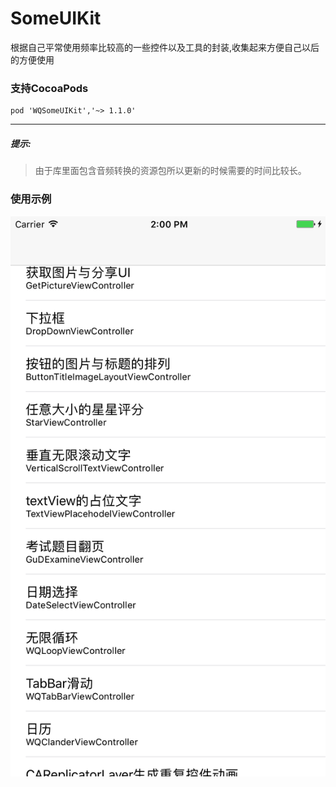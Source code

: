 # SomeUIKit
根据自己平常使用频率比较高的一些控件以及工具的封装,收集起来方便自己以后的方便使用
### 支持CocoaPods
    pod 'WQSomeUIKit','~> 1.1.0'
---
##### 提示:
> 由于库里面包含音频转换的资源包所以更新的时候需要的时间比较长。

### 使用示例
![](WQSomeUIKitDemo.png)
